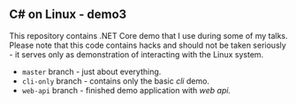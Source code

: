 
## C# on Linux - demo3

This repository contains .NET Core demo that I use during some of my talks. Please note that this code contains hacks and should not be taken seriously - it serves only as demonstration of interacting with the Linux system.

* `master` branch - just about everything.
* `cli-only` branch - contains only the basic _cli_ demo.
* `web-api` branch - finished demo application with _web api._

